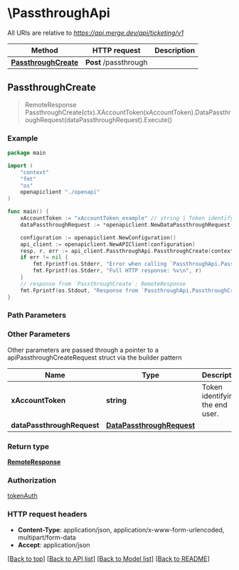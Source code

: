 # \PassthroughApi

All URIs are relative to *https://api.merge.dev/api/ticketing/v1*

Method | HTTP request | Description
------------- | ------------- | -------------
[**PassthroughCreate**](PassthroughApi.md#PassthroughCreate) | **Post** /passthrough | 



## PassthroughCreate

> RemoteResponse PassthroughCreate(ctx).XAccountToken(xAccountToken).DataPassthroughRequest(dataPassthroughRequest).Execute()





### Example

```go
package main

import (
    "context"
    "fmt"
    "os"
    openapiclient "./openapi"
)

func main() {
    xAccountToken := "xAccountToken_example" // string | Token identifying the end user.
    dataPassthroughRequest := *openapiclient.NewDataPassthroughRequest(openapiclient.MethodEnum("GET"), "/scooters") // DataPassthroughRequest | 

    configuration := openapiclient.NewConfiguration()
    api_client := openapiclient.NewAPIClient(configuration)
    resp, r, err := api_client.PassthroughApi.PassthroughCreate(context.Background()).XAccountToken(xAccountToken).DataPassthroughRequest(dataPassthroughRequest).Execute()
    if err != nil {
        fmt.Fprintf(os.Stderr, "Error when calling `PassthroughApi.PassthroughCreate``: %v\n", err)
        fmt.Fprintf(os.Stderr, "Full HTTP response: %v\n", r)
    }
    // response from `PassthroughCreate`: RemoteResponse
    fmt.Fprintf(os.Stdout, "Response from `PassthroughApi.PassthroughCreate`: %v\n", resp)
}
```

### Path Parameters



### Other Parameters

Other parameters are passed through a pointer to a apiPassthroughCreateRequest struct via the builder pattern


Name | Type | Description  | Notes
------------- | ------------- | ------------- | -------------
 **xAccountToken** | **string** | Token identifying the end user. | 
 **dataPassthroughRequest** | [**DataPassthroughRequest**](DataPassthroughRequest.md) |  | 

### Return type

[**RemoteResponse**](RemoteResponse.md)

### Authorization

[tokenAuth](../README.md#tokenAuth)

### HTTP request headers

- **Content-Type**: application/json, application/x-www-form-urlencoded, multipart/form-data
- **Accept**: application/json

[[Back to top]](#) [[Back to API list]](../README.md#documentation-for-api-endpoints)
[[Back to Model list]](../README.md#documentation-for-models)
[[Back to README]](../README.md)

